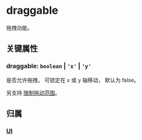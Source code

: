 # draggable

拖拽功能。

## 关键属性

### draggable: `boolean` | `'x'` | `'y'`

是否允许拖拽， 可锁定在 x 或 y 轴移动， 默认为 false。

另支持 [限制拖动范围](/reference/property/dragBounds)。

## 归属

### [UI](/reference/display/UI.md#交互-光标)
